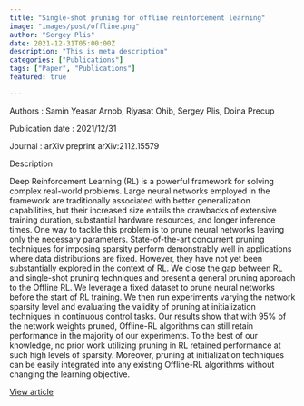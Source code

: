 ```yaml
---
title: "Single-shot pruning for offline reinforcement learning"
image: "images/post/offline.png"
author: "Sergey Plis"
date: 2021-12-31T05:00:00Z
description: "This is meta description"
categories: ["Publications"]
tags: ["Paper", "Publications"]
featured: true

---
```


Authors : Samin Yeasar Arnob, Riyasat Ohib, Sergey Plis, Doina Precup

Publication date : 2021/12/31

Journal : arXiv preprint arXiv:2112.15579

Description

Deep Reinforcement Learning (RL) is a powerful framework for solving complex real-world problems. Large neural networks employed in the framework are traditionally associated with better generalization capabilities, but their increased size entails the drawbacks of extensive training duration, substantial hardware resources, and longer inference times. One way to tackle this problem is to prune neural networks leaving only the necessary parameters. State-of-the-art concurrent pruning techniques for imposing sparsity perform demonstrably well in applications where data distributions are fixed. However, they have not yet been substantially explored in the context of RL. We close the gap between RL and single-shot pruning techniques and present a general pruning approach to the Offline RL. We leverage a fixed dataset to prune neural networks before the start of RL training. We then run experiments varying the network sparsity level and evaluating the validity of pruning at initialization techniques in continuous control tasks. Our results show that with 95% of the network weights pruned, Offline-RL algorithms can still retain performance in the majority of our experiments. To the best of our knowledge, no prior work utilizing pruning in RL retained performance at such high levels of sparsity. Moreover, pruning at initialization techniques can be easily integrated into any existing Offline-RL algorithms without changing the learning objective.


[View article](https://arxiv.org/abs/2112.15579)
